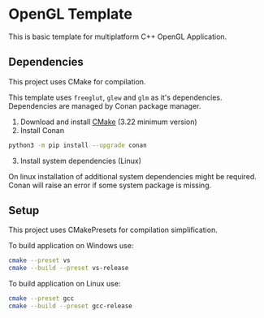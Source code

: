 # OpenGL Template

This is basic template for multiplatform C++ OpenGL Application.

## Dependencies

This project uses CMake for compilation.

This template uses `freeglut`, `glew` and `glm` as it's dependencies.
Dependencies are managed by Conan package manager.

1. Download and install [CMake](https://cmake.org/download/) (3.22 minimum version)
2. Install Conan

```bash
python3 -m pip install --upgrade conan
```

3. Install system dependencies (Linux)

On linux installation of additional system dependencies might be required.
Conan will raise an error if some system package is missing.

## Setup

This project uses CMakePresets for compilation simplification.

To build application on Windows use:

```bash
cmake --preset vs
cmake --build --preset vs-release
```

To build application on Linux use:

```bash
cmake --preset gcc
cmake --build --preset gcc-release
```

